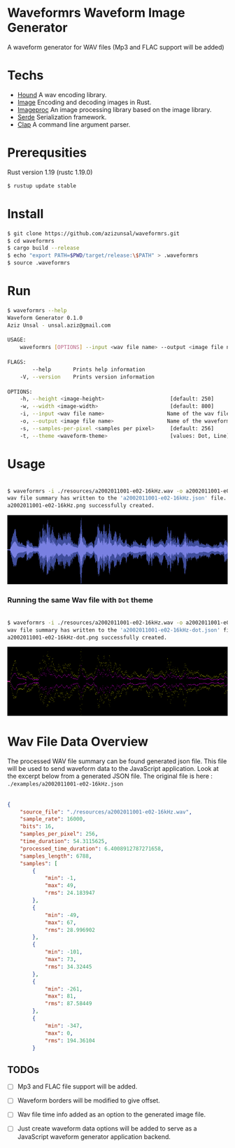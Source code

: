 Waveformrs Waveform Image Generator 
===

A waveform generator for WAV files (Mp3 and FLAC support will be added)

Techs
===

* [Hound](https://github.com/ruuda/hound) A wav encoding library.
* [Image](https://github.com/PistonDevelopers/image) Encoding and decoding images in Rust.
* [Imageproc](https://github.com/PistonDevelopers/image) An image processing library based on the image library.
* [Serde](https://github.com/serde-rs/serde) Serialization framework.
* [Clap](https://github.com/kbknapp/clap-rs) A command line argument parser.


Prerequsities
===

Rust version 1.19 (rustc 1.19.0)

```bash
$ rustup update stable
```


Install
===

```bash
$ git clone https://github.com/azizunsal/waveformrs.git
$ cd waveformrs
$ cargo build --release
$ echo "export PATH=$PWD/target/release:\$PATH" > .waveformrs
$ source .waveformrs

```

Run
===

```bash
$ waveformrs --help
Waveform Generator 0.1.0
Aziz Unsal - unsal.aziz@gmail.com

USAGE:
    waveformrs [OPTIONS] --input <wav file name> --output <image file name>

FLAGS:
        --help       Prints help information
    -V, --version    Prints version information

OPTIONS:
    -h, --height <image-height>                     [default: 250]
    -w, --width <image-width>                       [default: 800]
    -i, --input <wav file name>                    Name of the wav file to be processed - full path.
    -o, --output <image file name>                 Name of the waveform image file to be generated.
    -s, --samples-per-pixel <samples per pixel>     [default: 256]
    -t, --theme <waveform-theme>                    [values: Dot, Line]
```

Usage
===

```bash

$ waveformrs -i ./resources/a2002011001-e02-16kHz.wav -o a2002011001-e02-16kHz.png
wav file summary has written to the 'a2002011001-e02-16kHz.json' file.
a2002011001-e02-16kHz.png successfully created.

```

![generated_waveform_image](./examples/a2002011001-e02-16kHz.png)

### Running the same Wav file with `Dot` theme
```bash

$ waveformrs -i ./resources/a2002011001-e02-16kHz.wav -o a2002011001-e02-16kHz-dot.png -t Dot
wav file summary has written to the 'a2002011001-e02-16kHz-dot.json' file.
a2002011001-e02-16kHz-dot.png successfully created.

```

![generated_waveform_image](./examples/a2002011001-e02-16kHz-dot.png)



Wav File Data Overview
===

The processed WAV file summary can be found generated json file. This file will be used to send waveform data to the JavaScript application. 
Look at the excerpt below from a generated JSON file. The original file is here : `./examples/a2002011001-e02-16kHz.json`

```json

{
    "source_file": "./resources/a2002011001-e02-16kHz.wav",
    "sample_rate": 16000,
    "bits": 16,
    "samples_per_pixel": 256,
    "time_duration": 54.3115625,
    "processed_time_duration": 6.4008912787271658,
    "samples_length": 6788,
    "samples": [
        {
            "min": -1,
            "max": 49,
            "rms": 24.183947
        },
        {
            "min": -49,
            "max": 67,
            "rms": 28.996902
        },
        {
            "min": -101,
            "max": 73,
            "rms": 34.32445
        },
        {
            "min": -261,
            "max": 81,
            "rms": 87.58449
        },
        {
            "min": -347,
            "max": 0,
            "rms": 194.36104
        }

```


TODOs
---

- [ ] Mp3 and FLAC file support will be added.
- [ ] Waveform borders will be modified to give offset.
- [ ] Wav file time info added as an option to the generated image file.
- [ ] Just create waveform data options will be added to serve as a JavaScript waveform generator application backend.


